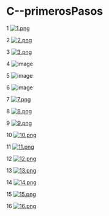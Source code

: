 # C--primerosPasos

1
[![1.png](https://i.postimg.cc/4x0n7DHM/1.png)](https://postimg.cc/zynq4PjS)

2
[![2.png](https://i.postimg.cc/8cwz19VZ/2.png)](https://postimg.cc/ZvBSHfnN)

3
[![3.png](https://i.postimg.cc/NMBWD0Wz/3.png)](https://postimg.cc/JyY64R7N)

4
![image](https://user-images.githubusercontent.com/104856701/211171461-b35f4fef-4427-4e70-aa32-fbd305826059.png)

5
![image](https://user-images.githubusercontent.com/104856701/211171960-5dfb43d1-40b3-4951-ab11-98c88b37b259.png)

6
![image](https://user-images.githubusercontent.com/104856701/211172223-b760eacf-bb9d-409b-a297-6db379b2759e.png)

7
[![7.png](https://i.postimg.cc/fyKwVQ8r/7.png)](https://postimg.cc/sGMFLqdY)

8
[![8.png](https://i.postimg.cc/y6X6Q07y/8.png)](https://postimg.cc/9z0jzRRD)

9
[![9.png](https://i.postimg.cc/rFfVcc0d/9.png)](https://postimg.cc/GHswJWjr)

10
[![10.png](https://i.postimg.cc/jdxxGC50/10.png)](https://postimg.cc/K4WhTGBJ)

11
[![11.png](https://i.postimg.cc/VkFhrBP5/11.png)](https://postimg.cc/K1RfCTzy)

12
[![12.png](https://i.postimg.cc/258K4bCG/12.png)](https://postimg.cc/nXg2xLj9)

13
[![13.png](https://i.postimg.cc/cJ95TxHS/13.png)](https://postimg.cc/R3tRZzKs)

14
[![14.png](https://i.postimg.cc/PxCVRgp8/14.png)](https://postimg.cc/ygzTJrTV)

15
[![15.png](https://i.postimg.cc/Px0VsSYV/15.png)](https://postimg.cc/wycQDcWD)

16
[![16.png](https://i.postimg.cc/FzcW90xr/16.png)](https://postimg.cc/YLrfRGVZ)

